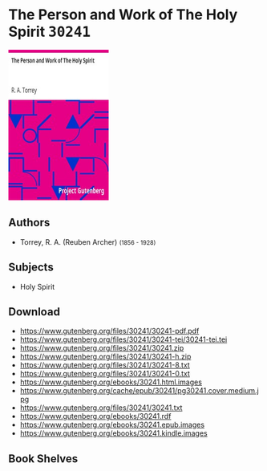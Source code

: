 # The Person and Work of The Holy Spirit <kbd>30241</kbd>

![](./cover.medium.jpg "")

## Authors


 - Torrey, R. A. (Reuben Archer) <small>(1856 - 1928)</small>

## Subjects


 - Holy Spirit

## Download


 - https://www.gutenberg.org/files/30241/30241-pdf.pdf
 - https://www.gutenberg.org/files/30241/30241-tei/30241-tei.tei
 - https://www.gutenberg.org/files/30241/30241.zip
 - https://www.gutenberg.org/files/30241/30241-h.zip
 - https://www.gutenberg.org/files/30241/30241-8.txt
 - https://www.gutenberg.org/files/30241/30241-0.txt
 - https://www.gutenberg.org/ebooks/30241.html.images
 - https://www.gutenberg.org/cache/epub/30241/pg30241.cover.medium.jpg
 - https://www.gutenberg.org/files/30241/30241.txt
 - https://www.gutenberg.org/ebooks/30241.rdf
 - https://www.gutenberg.org/ebooks/30241.epub.images
 - https://www.gutenberg.org/ebooks/30241.kindle.images

## Book Shelves


